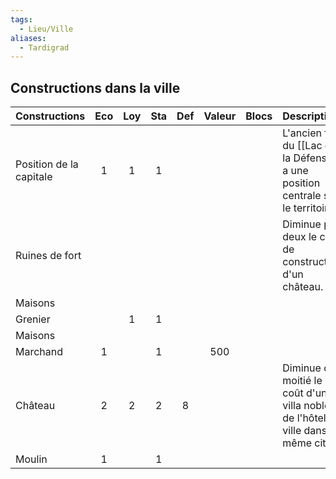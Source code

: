 ```yaml
---
tags:
  - Lieu/Ville
aliases:
  - Tardigrad
---
```

## Constructions dans la ville

| Constructions           | Eco | Loy | Sta | Def | Valeur | Blocs | Descriptions                                                                          |
| ----------------------- | :-: | :-: | :-: | :-: | :----: | :---: | ------------------------------------------------------------------------------------- |
| Position de la capitale |  1  |  1  |  1  |     |        |       | L'ancien fort du [[Lac de la Défense]] a une position centrale sur le territoire.     |
| Ruines de fort          |     |     |     |     |        |       | Diminue par deux le coût de construction d'un château.                                |
| Maisons                 |     |     |     |     |        |       |                                                                                       |
| Grenier                 |     |  1  |  1  |     |        |       |                                                                                       |
| Maisons                 |     |     |     |     |        |       |                                                                                       |
| Marchand                |  1  |     |  1  |     |  500   |       |                                                                                       |
| Château                 |  2  |  2  |  2  |  8  |        |       | Diminue de moitié le coût d'une villa noble ou de l'hôtel de ville dans la même cité. |
| Moulin                  |  1  |     |  1  |     |        |       |                                                                                       |
